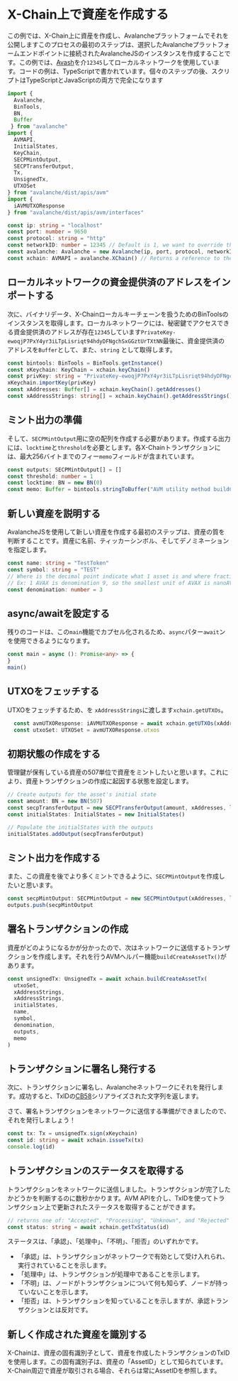 # X-Chain上で資産を作成する

この例では、X-Chain上に資産を作成し、Avalancheプラットフォームでそれを公開しますこのプロセスの最初のステップは、選択したAvalancheプラットフォームエンドポイントに接続されたAvalancheJSのインスタンスを作成することです。この例では、[Avash](https://github.com/ava-labs/avalanche-docs/tree/bba457018ce99b2a1bdf51e488b136049254e330/build/tools/avash/README.md)を介`12345`してローカルネットワークを使用しています。コードの例は、TypeScriptで書かれています。個々のステップの後、スクリプトはTypeScriptとJavaScriptの両方で完全になります

```typescript
import {
  Avalanche,
  BinTools,
  BN,
  Buffer
 } from "avalanche"
import {
  AVMAPI,
  InitialStates,
  KeyChain,
  SECPMintOutput,
  SECPTransferOutput,
  Tx,
  UnsignedTx,
  UTXOSet
} from "avalanche/dist/apis/avm"
import {
  iAVMUTXOResponse
} from "avalanche/dist/apis/avm/interfaces"

const ip: string = "localhost"
const port: number = 9650
const protocol: string = "http"
const networkID: number = 12345 // Default is 1, we want to override that for our local network
const avalanche: Avalanche = new Avalanche(ip, port, protocol, networkID)
const xchain: AVMAPI = avalanche.XChain() // Returns a reference to the X-Chain used by AvalancheJS
```

## ローカルネットワークの資金提供済のアドレスをインポートする

次に、バイナリデータ、X-Chainローカルキーチェーンを扱うためのBinToolsのインスタンスを取得します。ローカルネットワークには、秘密鍵でアクセスできる資金提供済のアドレスが存在`12345`しています`PrivateKey-ewoqjP7PxY4yr3iLTpLisriqt94hdyDFNgchSxGGztUrTXtNN`最後に、資金提供済のアドレスを`Buffer`として、また、`string` として取得します。

```typescript
const bintools: BinTools = BinTools.getInstance()
const xKeychain: KeyChain = xchain.keyChain()
const privKey: string = "PrivateKey-ewoqjP7PxY4yr3iLTpLisriqt94hdyDFNgchSxGGztUrTXtNN"
xKeychain.importKey(privKey)
const xAddresses: Buffer[] = xchain.keyChain().getAddresses()
const xAddressStrings: string[] = xchain.keyChain().getAddressStrings()
```

## ミント出力の準備

そして、`SECPMintOutput`用に空の配列を作成する必要があります。作成する出力には、`locktime`と`threshold`を必要とします。各X-Chainトランザクションには、最大256バイトまでのフィー`memo`フィールドが含まれています。

```typescript
const outputs: SECPMintOutput[] = []
const threshold: number = 1
const locktime: BN = new BN(0)
const memo: Buffer = bintools.stringToBuffer("AVM utility method buildCreateAssetTx to create an ANT")
```

## 新しい資産を説明する

AvalancheJSを使用して新しい資産を作成する最初のステップは、資産の質を判断することです。資産に名前、ティッカーシンボル、そしてデノミネーションを指定します。

```typescript
const name: string = "TestToken"
const symbol: string = "TEST"
// Where is the decimal point indicate what 1 asset is and where fractional assets begin
// Ex: 1 AVAX is denomination 9, so the smallest unit of AVAX is nanoAVAX (nAVAX) at 10^-9 AVAX
const denomination: number = 3
```

## async/awaitを設定する

残りのコードは、この`main`機能でカプセル化されるため、`async`パター`await`ンを使用できるようになります。

```typescript
const main = async (): Promise<any> => {
}
main()
```

## UTXOをフェッチする

UTXOをフェッチするため、を `xAddressStrings`に渡します`xchain.getUTXOs`。

```typescript
  const avmUTXOResponse: iAVMUTXOResponse = await xchain.getUTXOs(xAddressStrings)
  const utxoSet: UTXOSet = avmUTXOResponse.utxos
```

## 初期状態の作成をする

管理鍵が保有している資産の507単位で資産をミントしたいと思います。これにより、資産トランザクションの作成に起因する状態を設定します。

```typescript
// Create outputs for the asset's initial state
const amount: BN = new BN(507)
const secpTransferOutput = new SECPTransferOutput(amount, xAddresses, locktime, threshold)
const initialStates: InitialStates = new InitialStates()

// Populate the initialStates with the outputs
initialStates.addOutput(secpTransferOutput)
```

## ミント出力を作成する

また、この資産を後でより多くミントできるように、`SECPMintOutput`を作成したいと思います。

```typescript
const secpMintOutput: SECPMintOutput = new SECPMintOutput(xAddresses, locktime, threshold)
outputs.push(secpMintOutput
```

## 署名トランザクションの作成

資産がどのようになるかが分かったので、次はネットワークに送信するトランザクションを作成します。それを行うAVMヘルパー機能`buildCreateAssetTx()`があります。

```typescript
const unsignedTx: UnsignedTx = await xchain.buildCreateAssetTx(
  utxoSet,
  xAddressStrings,
  xAddressStrings,
  initialStates,
  name,
  symbol,
  denomination,
  outputs,
  memo
)
```

## トランザクションに署名し発行する

次に、トランザクションに署名し、Avalancheネットワークにそれを発行します。成功すると、TxIDの[CB58](http://support.avalabs.org/en/articles/4587395-what-is-cb58)シリアライズされた文字列を返します。

さて、署名トランザクションをネットワークに送信する準備ができましたので、それを発行しましょう！

```typescript
const tx: Tx = unsignedTx.sign(xKeychain)
const id: string = await xchain.issueTx(tx)
console.log(id)
```

## トランザクションのステータスを取得する<a id="get-the-status-of-the-transaction"></a>

トランザクションをネットワークに送信しました。トランザクションが完了したかどうかを判断するのに数秒かかります。AVM APIを介し、TxIDを使ってトランザクション上で更新されたステータスを取得することができます。

```typescript
// returns one of: "Accepted", "Processing", "Unknown", and "Rejected"
const status: string = await xchain.getTxStatus(id)
```

ステータスは、「承認」、「処理中」、「不明」、「拒否」のいずれかです。

* 「承認」は、トランザクションがネットワークで有効として受け入れられ、実行されていることを示します。
* 「処理中」は、トランザクションが処理中であることを示します。
* 「不明」は、ノードがトランザクションについて何も知らず、ノードが持っていないことを示します。
* 「拒否」は、トランザクションを知っていることを示しますが、承認トランザクションとは反対です。

## 新しく作成された資産を識別する<a id="identifying-the-newly-created-asset"></a>

X-Chainは、資産の固有識別子として、資産を作成したトランザクションのTxIDを使用します。この固有識別子は、資産の「AssetID」として知られています。X-Chain周辺で資産が取引される場合、それらは常にAssetIDを参照します。

